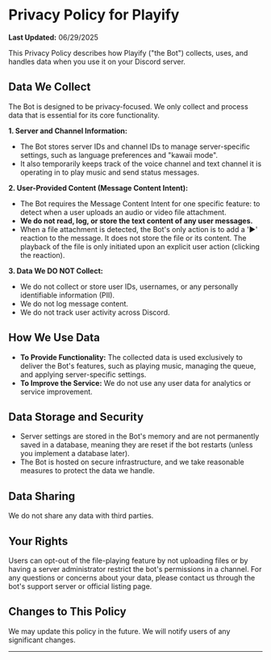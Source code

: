 # Privacy Policy for Playify

**Last Updated:** 06/29/2025

This Privacy Policy describes how Playify ("the Bot") collects, uses, and handles data when you use it on your Discord server.

## Data We Collect

The Bot is designed to be privacy-focused. We only collect and process data that is essential for its core functionality.

**1. Server and Channel Information:**
   - The Bot stores server IDs and channel IDs to manage server-specific settings, such as language preferences and "kawaii mode".
   - It also temporarily keeps track of the voice channel and text channel it is operating in to play music and send status messages.

**2. User-Provided Content (Message Content Intent):**
   - The Bot requires the Message Content Intent for one specific feature: to detect when a user uploads an audio or video file attachment.
   - **We do not read, log, or store the text content of any user messages.**
   - When a file attachment is detected, the Bot's only action is to add a '▶️' reaction to the message. It does not store the file or its content. The playback of the file is only initiated upon an explicit user action (clicking the reaction).

**3. Data We DO NOT Collect:**
   - We do not collect or store user IDs, usernames, or any personally identifiable information (PII).
   - We do not log message content.
   - We do not track user activity across Discord.

## How We Use Data

- **To Provide Functionality:** The collected data is used exclusively to deliver the Bot's features, such as playing music, managing the queue, and applying server-specific settings.
- **To Improve the Service:** We do not use any user data for analytics or service improvement.

## Data Storage and Security

- Server settings are stored in the Bot's memory and are not permanently saved in a database, meaning they are reset if the bot restarts (unless you implement a database later).
- The Bot is hosted on secure infrastructure, and we take reasonable measures to protect the data we handle.

## Data Sharing

We do not share any data with third parties.

## Your Rights

Users can opt-out of the file-playing feature by not uploading files or by having a server administrator restrict the bot's permissions in a channel. For any questions or concerns about your data, please contact us through the bot's support server or official listing page.

## Changes to This Policy

We may update this policy in the future. We will notify users of any significant changes.

---

